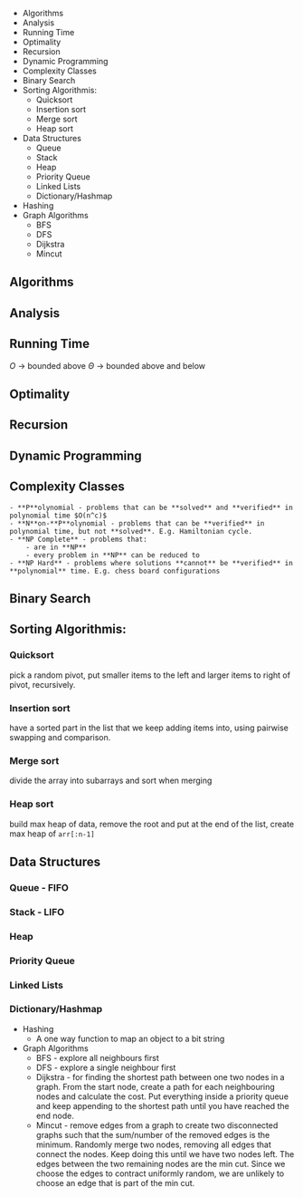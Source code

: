-   Algorithms
-   Analysis
-   Running Time
-   Optimality
-   Recursion
-   Dynamic Programming
-   Complexity Classes
-   Binary Search
-   Sorting Algorithmis:
    -   Quicksort
    -   Insertion sort
    -   Merge sort
    -   Heap sort
-   Data Structures
    -   Queue
    -   Stack
    -   Heap
    -   Priority Queue
    -   Linked Lists
    -   Dictionary/Hashmap
-   Hashing
-   Graph Algorithms
    -   BFS
    -   DFS
    -   Dijkstra
    -   Mincut

 
## Algorithms

## Analysis

## Running Time
$O$ -> bounded above
$\Theta$ -> bounded above and below 

## Optimality

## Recursion

## Dynamic Programming

## Complexity Classes
	- **P**olynomial - problems that can be **solved** and **verified** in polynomial time $O(n^c)$ 
	- **N**on-**P**olynomial - problems that can be **verified** in polynomial time, but not **solved**. E.g. Hamiltonian cycle.
	- **NP Complete** - problems that:
		- are in **NP**
		- every problem in **NP** can be reduced to
	- **NP Hard** - problems where solutions **cannot** be **verified** in **polynomial** time. E.g. chess board configurations

## Binary Search

## Sorting Algorithmis:

### Quicksort 
pick a random pivot, put smaller items to the left and larger items to right of pivot, recursively.

### Insertion sort
have a sorted part in the list that we keep adding items into, using pairwise swapping and comparison.

### Merge sort
divide the array into subarrays and sort when merging

### Heap sort
build max heap of data, remove the root and put at the end of the list, create max heap of `arr[:n-1]`

## Data Structures

### Queue - FIFO
### Stack - LIFO
### Heap
### Priority Queue
### Linked Lists
### Dictionary/Hashmap
- Hashing
	- A one way function to map an object to a bit string
- Graph Algorithms
	- BFS - explore all neighbours first
	- DFS - explore a single neighbour first
	- Dijkstra - for finding the shortest path between one two nodes in a graph. From the start node, create a path for each neighbouring nodes and calculate the cost. Put everything inside a priority queue and keep appending to the shortest path until you have reached the end node. 
	- Mincut - remove edges from a graph to create two disconnected graphs such that the sum/number of the removed edges is the minimum. Randomly merge two nodes, removing all edges that connect the nodes. Keep doing this until we have two nodes left. The edges between the two remaining nodes are the min cut. Since we choose the edges to contract uniformly random, we are unlikely to choose an edge that is part of the min cut.